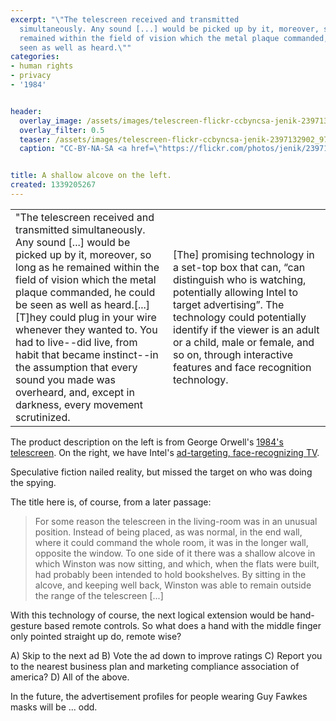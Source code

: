 ```yaml
---
excerpt: "\"The telescreen received and transmitted
  simultaneously. Any sound [...] would be picked up by it, moreover, so long as he
  remained within the field of vision which the metal plaque commanded, he could be
  seen as well as heard.\""
categories:
- human rights
- privacy
- '1984'


header:
  overlay_image: /assets/images/telescreen-flickr-ccbyncsa-jenik-2397132902_97ca6d32c0_c.jpg
  overlay_filter: 0.5
  teaser: /assets/images/telescreen-flickr-ccbyncsa-jenik-2397132902_97ca6d32c0_c.jpg
  caption: "CC-BY-NA-SA <a href=\"https://flickr.com/photos/jenik/2397132902\">jenik/Flickr</a>"


title: A shallow alcove on the left.
created: 1339205267
---
```

<table><tr><td width="50%">
"The telescreen received and transmitted simultaneously. Any sound [...] would be picked up by it, moreover, so long as he remained within the field of vision which the metal plaque commanded, he could be seen as well as heard.[...] [T]hey could plug in your wire whenever they wanted to. You had to live--did live, from habit that became instinct--in the assumption that every sound you made was overheard, and, except in darkness, every movement scrutinized.</td><td>[The]  promising technology in a set-top box that can, “can distinguish who is watching, potentially allowing Intel to target advertising”. The technology could potentially identify if the viewer is an adult or a child, male or female, and so on, through interactive features and face recognition technology.
</td></tr></table>
The product description on the left is from George Orwell's <a href="https://gutenberg.net.au/ebooks01/0100021.txt">1984's telescreen</a>.  On the right, we have Intel's <a href="https://hothardware.com/News/Intel-Hoping-to-Launch-TV-Service-by-the-End-of-the-Year/">ad-targeting, face-recognizing TV</a>.

Speculative fiction nailed reality, but missed the target on who was doing the spying.

The title here is, of course, from a later passage:

<blockquote>For some reason the telescreen in the living-room was in an unusual position. Instead of being placed, as was normal, in the end wall, where it could command the whole room, it was in the longer wall, opposite the window. To one side of it there was a shallow alcove in which Winston was now sitting, and which, when the flats were built, had probably been intended to hold bookshelves. By sitting in the alcove, and keeping well back, Winston was able to remain outside the range of the telescreen [...] </blockquote>

With this technology of course, the next logical extension would be hand-gesture based remote controls.  So what does a hand with the middle finger only pointed straight up do, remote wise?

A) Skip to the next ad
B) Vote the ad down to improve ratings
C) Report you to the nearest business plan and marketing compliance association of america?
D) All of the above.

In the future, the advertisement profiles for people wearing Guy Fawkes masks will be ... odd.
